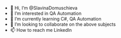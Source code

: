 - 👋 Hi, I’m @SlavinaDomuschieva
- 👀 I’m interested in QA Automation
- 🌱 I’m currently learning C#, QA Automation
- 💞️ I’m looking to collaborate on the above subjects
- 📫 How to reach me LinkedIn

<!---
SlavinaDomuschieva/SlavinaDomuschieva is a ✨ special ✨ repository because its `README.md` (this file) appears on your GitHub profile.
You can click the Preview link to take a look at your changes.
--->
